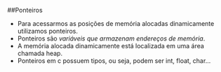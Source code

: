 ##Ponteiros

- Para acessarmos as posições de memória alocadas dinamicamente utilizamos ponteiros.
- Ponteiros são *variáveis que armazenam endereços de memória*.
- A memória alocada dinamicamente está localizada em uma área chamada heap.
- Ponteiros em c possuem tipos, ou seja, podem ser int, float, char...
